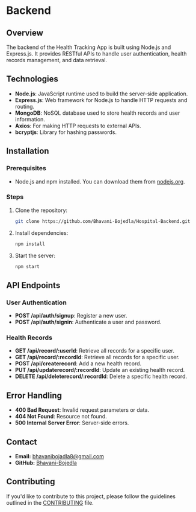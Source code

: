 # Backend

## Overview

The backend of the Health Tracking App is built using Node.js and Express.js. It provides RESTful APIs to handle user authentication, health records management, and data retrieval.

## Technologies

- **Node.js**: JavaScript runtime used to build the server-side application.
- **Express.js**: Web framework for Node.js to handle HTTP requests and routing.
- **MongoDB**: NoSQL database used to store health records and user information.
- **Axios**: For making HTTP requests to external APIs.
- **bcryptjs**: Library for hashing passwords.

## Installation

### Prerequisites

- Node.js and npm installed. You can download them from [nodejs.org](https://nodejs.org/).

### Steps

1. Clone the repository:

    ```bash
    git clone https://github.com/Bhavani-Bojedla/Hospital-Backend.git
    ```

2. Install dependencies:

    ```bash
    npm install
    ```

3. Start the server:

    ```bash
    npm start
    ```

## API Endpoints

### User Authentication

- **POST /api/auth/signup**: Register a new user.
- **POST /api/auth/signin**: Authenticate a user and password.

### Health Records

- **GET /api/record/:userId**: Retrieve all records for a specific user.
- **GET /api/record/:recordId**: Retrieve all records for a specific user.
- **POST /api/createrecord**: Add a new health record.
- **PUT /api/updaterecord/:recordId**: Update an existing health record.
- **DELETE /api/deleterecord/:recordId**: Delete a specific health record.

## Error Handling

- **400 Bad Request**: Invalid request parameters or data.
- **404 Not Found**: Resource not found.
- **500 Internal Server Error**: Server-side errors.


## Contact

- **Email:** bhavanibojadla8@gmail.com
- **GitHub:** [Bhavani-Bojedla](https://github.com/Bhavani-Bojedla)

## Contributing

If you'd like to contribute to this project, please follow the guidelines outlined in the [CONTRIBUTING](CONTRIBUTING.md) file.

